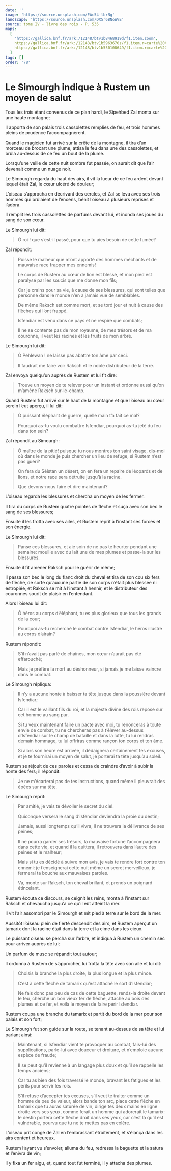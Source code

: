 ```yaml
---
date: ''
image: 'https://source.unsplash.com/EAc54-lbrNg'
landscape: 'https://source.unsplash.com/DX5r6BNoWVE'
source: tome IV - livre des rois - P. 535
maps:
  [
    'https://gallica.bnf.fr/ark:/12148/btv1b8468919d/f1.item.zoom',
    https://gallica.bnf.fr/ark:/12148/btv1b5963670z/f1.item.r=carte%20touran.zoom,
    https://gallica.bnf.fr/ark:/12148/btv1b550108649/f1.item.r=carte%20touran.zoom,
  ]
tags: []
order: '78'
---
```


# Le Simourgh indique à Rustem un moyen de salut

Tous les trois étant convenus de ce plan hardi, le Sipehbed Zal monta sur une haute montagne;

Il apporta de son palais trois cassolettes remplies de feu, et trois hommes pleins de prudence l’accompagnèrent.

Quand le magicien fut arrivé sur la crête de la montagne, il tira d’un morceau de brocart une plume, attisa le feu dans une des cassolettes, et brûla au-dessus de ce feu un bout de la plume.

Lorsqu’une veille de cette nuit sombre fut passée, on aurait dit que l’air devenait comme un nuage noir.

Le Simourgh regarda du haut des airs, il vit la lueur de ce feu ardent devant lequel était Zal, le cœur ulcéré de douleur;

L’oiseau s’approcha en décrivant des cercles, et Zal se leva avec ses trois hommes qui brûlaient de l’encens, bénit l’oiseau à plusieurs reprises et l’adora.

Il remplit les trois cassolettes de parfums devant lui, et inonda ses joues du sang de son cœur.

Le Simourgh lui dit:

> Ô roi ! que s’est-il passé, pour que tu aies besoin de cette fumée?

Zal répondit:

> Puisse le malheur que m’ont apporté des hommes méchants et de mauvaise race frapper mes ennemis!
>
> Le corps de Rustem au cœur de lion est blessé, et mon pied est paralysé par les soucis que me donne mon fils;
>
> Car je crains pour sa vie, à cause de ses blessures, qui sont telles que personne dans le monde n’en a jamais vue de semblables.
>
> De même Raksch est comme mort, et se tord jour et nuit à cause des flèches qui l’ont frappé.
>
> Isfendiar est venu dans ce pays et ne respire que combats;
>
> Il ne se contente pas de mon royaume, de mes trésors et de ma couronne, il veut les racines et les fruits de mon arbre.

Le Simourgh lui dit:

> Ô Pehlewan ! ne laisse pas abattre ton âme par ceci.
>
> Il faudrait me faire voir Raksch et le noble distributeur de la terre.

Zal envoya quelqu’un auprès de Rustem et lui fit dire:

> Trouve un moyen de te relever pour un instant et ordonne aussi qu’on m’amène Raksch sur-le-champ.

Quand Rustem fut arrivé sur le haut de la montagne et que l’oiseau au cœur serein l’eut aperçu, il lui dit:

> Ô puissant éléphant de guerre, quelle main t’a fait ce mal?
>
> Pourquoi as-tu voulu combattre Isfendiar, pourquoi as-tu jeté du feu dans ton sein?

Zal répondit au Simourgh:

> Ô maître de la pitié! puisque tu nous montres ton saint visage, dis-moi où dans le monde je puis chercher un lieu de refuge, si Rustem n’est pas guéri?
>
> On fera du Séistan un désert, on en fera un repaire de léopards et de lions, et notre race sera détruite jusqu’à la racine.
>
> Que devons-nous faire et dire maintenant?

L’oiseau regarda les blessures et chercha un moyen de les fermer.

Il tira du corps de Rustem quatre pointes de flèche et suça avec son bec le sang de ses blessures;

Ensuite il les frotta avec ses ailes, et Rustem reprit à l’instant ses forces et son énergie.

Le Simourgh lui dit:

> Panse ces blessures, et aie soin de ne pas te heurter pendant une semaine: mouille avec du lait une de mes plumes et passe-la sur les blessures.

Ensuite il fit amener Raksch pour le guérir de même;

Il passa son bec le long du flanc droit du cheval et tira de son cou six fers de flèche, de sorte qu’aucune partie de son corps n’était plus blessée ni estropiée, et Raksch se mit à l’instant à hennir, et le distributeur des couronnes sourit de plaisir en l’entendant.

Alors l’oiseau lui dit:

> Ô héros au corps d’éléphant, tu es plus glorieux que tous les grands de la cour;
>
> Pourquoi as-tu recherché le combat contre Isfendiar, le héros illustre au corps d’airain?

Rustem répondit:

> S’il n’avait pas parlé de chaînes, mon cœur n’aurait pas été effarouché;
>
> Mais je préfère la mort au déshonneur, si jamais je me laisse vaincre dans le combat.

Le Simourgh répliqua:

> Il n’y a aucune honte à baisser ta tête jusque dans la poussière devant Isfendiar;
>
> Car il est le vaillant fils du roi, et la majesté divine des rois repose sur cet homme au sang pur.
>
> Si tu veux maintenant faire un pacte avec moi, tu renonceras à toute envie de combat, tu ne chercheras pas à t’élever au-dessus d’Isfendiar sur le champ de bataille et dans la lutte, tu lui rendras demain hommage, tu lui offriras comme rançon ton corps et ton âme.
>
> Si alors son heure est arrivée, il dédaignera certainement tes excuses, et je te fournirai un moyen de salut, je porterai ta tête jusqu’au soleil.

Rustem se réjouit de ces paroles et cessa de craindre d’avoir à subir la honte des fers; il répondit:

> Je ne m’écarterai pas de tes instructions, quand même il pleuvrait des épées sur ma tête.

Le Simourgh reprit:

> Par amitié, je vais te dévoiler le secret du ciel.
>
> Quiconque versera le sang d’Isfendiar deviendra la proie du destin;
>
> Jamais, aussi longtemps qu’il vivra, il ne trouvera la délivrance de ses peines;
>
> Il ne pourra garder ses trésors, la mauvaise fortune l’accompagnera dans cette vie, et quand il la quittera, il retrouvera dans l’autre des peines et le malheur;
>
> Mais si tu es décidé à suivre mon avis, je vais te rendre fort contre ton ennemi: je t’enseignerai cette nuit même un secret merveilleux, je fermerai ta bouche aux mauvaises paroles.
>
> Va, monte sur Raksch, ton cheval brillant, et prends un poignard étincelant.

Rustem écouta ce discours, se ceignit les reins, monta à l’instant sur Raksch et chevaucha jusqu’à ce qu’il eût atteint la mer.

Il vit l’air assombri par le Simourgh et mit pied à terre sur le bord de la mer.

Aussitôt l’oiseau plein de fierté descendit des airs, et Rustem aperçut un tamarix dont la racine était dans la terre et la cime dans les cieux.

Le puissant oiseau se percha sur l’arbre, et indiqua à Rustem un chemin sec pour arriver auprès de lui;

Un parfum de musc se répandit tout autour;

Il ordonna à Rustem de s’approcher, lui frotta la tête avec son aile et lui dit:

> Choisis la branche la plus droite, la plus longue et la plus mince.
>
> C’est à cette flèche de tamarix qu’est attaché le sort d’Isfendiar;
>
> Ne fais donc pas peu de cas de cette baguette, rends-la droite devant le feu, cherche un bon vieux fer de flèche, attache au bois des plumes et ce fer, et voilà le moyen de faire périr Isfendiar.

Rustem coupa une branche du tamarix et partit du bord de la mer pour son palais et son fort;

Le Simourgh fut son guide sur la route, se tenant au-dessus de sa tête et lui parlant ainsi:

> Maintenant, si Isfendiar vient te provoquer au combat, fais-lui des supplications, parle-lui avec douceur et droiture, et n’emploie aucune espèce de fraude;
>
> Il se peut qu’il revienne à un langage plus doux et qu’il se rappelle les temps anciens;
>
> Car tu as bien des fois traversé le monde, bravant les fatigues et les périls pour servir les rois.
>
> S’il refuse d’accepter tes excuses, s’il veut te traiter comme un homme de peu de valeur, alors bande ton arc, place cette flèche en tamarix que tu auras saturée de vin, dirige tes deux mains en ligne droite vers ses yeux, comme ferait un homme qui adorerait le tamarix: le destin portera cette flèche droit dans ses yeux, car c’est là qu’il est vulnérable, pourvu que tu ne te mettes pas en colère.

L’oiseau prit congé de Zal en l’embrassant étroitement, et s’élança dans les airs content et heureux.

Rustem l’ayant vu s’envoler, alluma du feu, redressa la baguette et la satura et l’enivra de vin;

Il y fixa un fer aigu, et, quand tout fut terminé, il y attacha des plumes.

